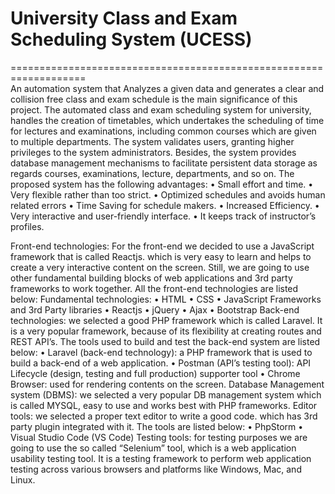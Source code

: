 
<h1>     University Class and Exam Scheduling System (UCESS)</h1>
=================================================================== <br />
An automation system that Analyzes a given data and generates a clear and collision free class and exam schedule is the main significance of this project. The automated class and exam scheduling system for university, handles the creation of timetables, which undertakes the scheduling of time for lectures and examinations, including common courses which are given to multiple departments. The system validates users, granting higher privileges to the system administrators. Besides, the system provides database management mechanisms to facilitate persistent data storage as regards courses, examinations, lecture, departments, and so on. The proposed system has the following advantages:
•	Small effort and time.
•	Very flexible rather than too strict.
•	Optimized schedules and avoids human related errors
•	Time Saving for schedule makers.
•	Increased Efficiency.
•	Very interactive and user-friendly interface.
•	It keeps track of instructor’s profiles.

Front-end technologies: For the front-end we decided to use a JavaScript framework that is called Reactjs. which is very easy to learn and helps to create a very interactive content on the screen. Still, we are going to use other fundamental building blocks of web applications and 3rd party frameworks to work together. All the front-end technologies are listed below:
Fundamental technologies:
•	HTML
•	CSS
•	JavaScript
Frameworks and 3rd Party libraries
•	Reactjs
•	jQuery
•	Ajax
•	Bootstrap
Back-end technologies: we selected a good PHP framework which is called Laravel. It is a very popular framework, because of its flexibility at creating routes and REST API’s. The tools used to build and test the back-end system are listed below:
•	 Laravel (back-end technology): a PHP framework that is used to build a back-end of a web application.
•	 Postman (API’s testing tool): API Lifecycle (design, testing and full production) supporter tool
•	 Chrome Browser: used for rendering contents on the screen. 
Database Management system (DBMS): we selected a very popular DB management system which is called MYSQL, easy to use and works best with PHP frameworks.
Editor tools: we selected a proper text editor to write a good code. which has 3rd party plugin integrated with it. The tools are listed below:
•	PhpStorm
•	Visual Studio Code (VS Code)
Testing tools: for testing purposes we are going to use the so called “Selenium” tool, which is a web application usability testing tool. It is a testing framework to perform web application testing across various browsers and platforms like Windows, Mac, and Linux.

